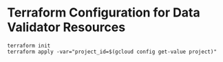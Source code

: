 # Terraform Configuration for Data Validator Resources

```
terraform init
terraform apply -var="project_id=$(gcloud config get-value project)"
```
